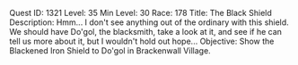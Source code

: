Quest ID: 1321
Level: 35
Min Level: 30
Race: 178
Title: The Black Shield
Description: Hmm... I don't see anything out of the ordinary with this shield. We should have Do'gol, the blacksmith, take a look at it, and see if he can tell us more about it, but I wouldn't hold out hope...
Objective: Show the Blackened Iron Shield to Do'gol in Brackenwall Village.
